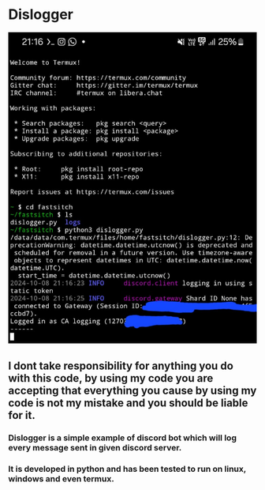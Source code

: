 # Dislogger
![Alt text](images/imagess.png)
## I dont take responsibility for anything you do with this code, by using my code you are accepting that everything you cause by using my code is not my mistake and you should be liable for it.
### Dislogger is a simple example of discord bot which will log every message sent in given discord server.
### It is developed in python and has been tested to run on linux, windows and even termux.
